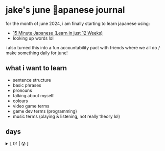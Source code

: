 # jake's june 🗾apanese journal
for the month of june 2024, i am finally starting to learn japanese using:
- [15 Minute Japanese (Learn in just 12 Weeks)](https://www.dk.com/uk/book/9781465479396-15-minute-japanese/)
- looking up words lol

i also turned this into a fun accountability pact with friends where we all do / make something daily for june!

## what i want to learn
- sentence structure
- basic phrases
- pronouns
- talking about myself
- colours
- video game terms
- game dev terms (programming)
- music terms (playing & listening, not really theory lol)

## days

<details>
  <summary>[ 01 | 😰 ]</summary>

let's get this started!
the book teaches POLITE but not OVERFORMAL japanese

lesson 01 learnings:
- こんにちは。konnichiwa
  - hello
- おはようございます。ohayou gozaimasu
  - good morning
- こんばんは。konbanwa
  - good evening
- 私の名前は...です。watashi no namae wa ... desu
  - my name is ...
- どうぞ、よろしく。dohzo yoroshiku
  - pleased to meet you
- さようなら。sayohnara
  - goodbye (formal)
- さよなら。sayonara
  - goodbye (informal)
- ではまたあした。dewa mata ashita
  - see you tomorrow

notes:
- i didn't know there were 2 forms of sayonara, which i already know isn't widely used anyways, interesting.
- there's a different comma in どうぞ、よろしく there´s a ´、´ character.

</details>
